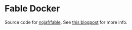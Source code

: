 # Fable Docker

Source code for [nojaf/fable](https://hub.docker.com/r/nojaf/fable/).
See [this blogpost](https://blog.nojaf.com/2018/01/20/building-fable-apps-inside-a-docker-container/) for more info.